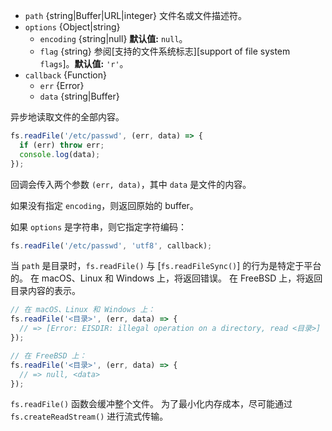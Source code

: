 <!-- YAML
added: v0.1.29
changes:
  - version: v10.0.0
    pr-url: https://github.com/nodejs/node/pull/12562
    description: The `callback` parameter is no longer optional. Not passing
                 it will throw a `TypeError` at runtime.
  - version: v7.6.0
    pr-url: https://github.com/nodejs/node/pull/10739
    description: The `path` parameter can be a WHATWG `URL` object using `file:`
                 protocol. Support is currently still *experimental*.
  - version: v7.0.0
    pr-url: https://github.com/nodejs/node/pull/7897
    description: The `callback` parameter is no longer optional. Not passing
                 it will emit a deprecation warning with id DEP0013.
  - version: v5.1.0
    pr-url: https://github.com/nodejs/node/pull/3740
    description: The `callback` will always be called with `null` as the `error`
                 parameter in case of success.
  - version: v5.0.0
    pr-url: https://github.com/nodejs/node/pull/3163
    description: The `path` parameter can be a file descriptor now.
-->

* `path` {string|Buffer|URL|integer} 文件名或文件描述符。
* `options` {Object|string}
  * `encoding` {string|null} **默认值:** `null`。
  * `flag` {string} 参阅[支持的文件系统标志][support of file system `flags`]。**默认值:** `'r'`。
* `callback` {Function}
  * `err` {Error}
  * `data` {string|Buffer}

异步地读取文件的全部内容。

```js
fs.readFile('/etc/passwd', (err, data) => {
  if (err) throw err;
  console.log(data);
});
```

回调会传入两个参数 `(err, data)`，其中 `data` 是文件的内容。

如果没有指定 `encoding`，则返回原始的 buffer。

如果 `options` 是字符串，则它指定字符编码：

```js
fs.readFile('/etc/passwd', 'utf8', callback);
```

当 `path` 是目录时，`fs.readFile()` 与 [`fs.readFileSync()`] 的行为是特定于平台的。
在 macOS、Linux 和 Windows 上，将返回错误。
在 FreeBSD 上，将返回目录内容的表示。

```js
// 在 macOS、Linux 和 Windows 上：
fs.readFile('<目录>', (err, data) => {
  // => [Error: EISDIR: illegal operation on a directory, read <目录>]
});

// 在 FreeBSD 上：
fs.readFile('<目录>', (err, data) => {
  // => null, <data>
});
```

`fs.readFile()` 函数会缓冲整个文件。
为了最小化内存成本，尽可能通过 `fs.createReadStream()` 进行流式传输。

